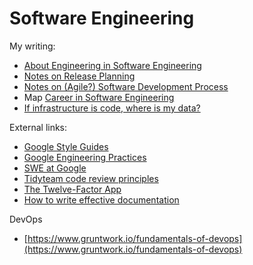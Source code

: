 # Software Engineering

My writing:

* [About Engineering in Software Engineering](https://docs.google.com/presentation/d/11PZ2vYSt0FWO--JqKaLNq41EPGts-Fke4JTMk5DfX-w/edit?usp=sharing)
* [Notes on Release Planning](https://docs.google.com/presentation/d/1S5_x14j9xsDXMIUdbFzWreNUB1Zl7zxgm3SU-qgl64w/edit?usp=sharing)
* [Notes on (Agile?) Software Development Process](https://docs.google.com/document/d/1BlKG01mcl6PTyjU_vXChO-gXufJ7RTiNHahRRn3aX0E/edit?usp=sharing)
* Map [Career in Software Engineering](https://docs.google.com/spreadsheets/d/1CXe5XkeCeE6VI6Q8ZortLTclGbZWGDpVxjosLSOdpcI/edit?usp=sharing)
* [If infrastructure is code, where is my data?](https://docs.google.com/presentation/d/1mkxq0iV2Gg8YsO1oVeFctvEgzL0ii55BtUSnehjdQIo/edit?usp=sharing)

External links:

* [Google Style Guides](https://google.github.io/styleguide/)
* [Google Engineering Practices](https://google.github.io/eng-practices/)
* [SWE at Google](https://abseil.io/resources/swe-book/html/toc.html)
* [Tidyteam code review principles](https://code-review.tidyverse.org/)
* [The Twelve-Factor App](https://12factor.net/)
* [How to write effective documentation](https://opensource.com/article/20/3/documentation)

DevOps

* [https://www.gruntwork.io/fundamentals-of-devops](https://www.gruntwork.io/fundamentals-of-devops)
